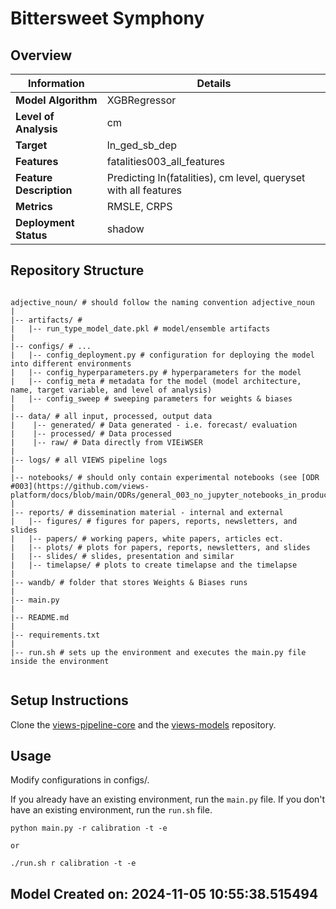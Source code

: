 # Bittersweet Symphony 
## Overview


| Information         | Details                        |
|---------------------|--------------------------------|
| **Model Algorithm** | XGBRegressor                  |
| **Level of Analysis** | cm            |
| **Target**         | ln_ged_sb_dep |
| **Features**       |  fatalities003_all_features   |
| **Feature Description**       |  Predicting ln(fatalities), cm level, queryset with all features    |
| **Metrics**       |  RMSLE, CRPS    |
| **Deployment Status**       |  shadow    |

## Repository Structure
```

adjective_noun/ # should follow the naming convention adjective_noun
|
|-- artifacts/ #   
|   |-- run_type_model_date.pkl # model/ensemble artifacts
|
|-- configs/ # ...
|   |-- config_deployment.py # configuration for deploying the model into different environments
|   |-- config_hyperparameters.py # hyperparameters for the model
|   |-- config_meta # metadata for the model (model architecture, name, target variable, and level of analysis)
|   |-- config_sweep # sweeping parameters for weights & biases
|
|-- data/ # all input, processed, output data
|    |-- generated/ # Data generated - i.e. forecast/ evaluation
|    |-- processed/ # Data processed
|    |-- raw/ # Data directly from VIEiWSER
|
|-- logs/ # all VIEWS pipeline logs
|
|-- notebooks/ # should only contain experimental notebooks (see [ODR #003](https://github.com/views-platform/docs/blob/main/ODRs/general_003_no_jupyter_notebooks_in_production.md))
|
|-- reports/ # dissemination material - internal and external 
|   |-- figures/ # figures for papers, reports, newsletters, and slides 
|   |-- papers/ # working papers, white papers, articles ect.
|   |-- plots/ # plots for papers, reports, newsletters, and slides
|   |-- slides/ # slides, presentation and similar
|   |-- timelapse/ # plots to create timelapse and the timelapse
|
|-- wandb/ # folder that stores Weights & Biases runs
|
|-- main.py
|
|-- README.md
|
|-- requirements.txt
|
|-- run.sh # sets up the environment and executes the main.py file inside the environment


```

## Setup Instructions

Clone the [views-pipeline-core](https://github.com/views-platform/views-pipeline-core) and the [views-models](https://github.com/views-platform/views-models) repository.


## Usage
Modify configurations in configs/.

If you already have an existing environment, run the `main.py` file. If you don't have an existing environment, run the `run.sh` file. 

```
python main.py -r calibration -t -e

or

./run.sh r calibration -t -e
```

## Model Created on: 2024-11-05 10:55:38.515494

